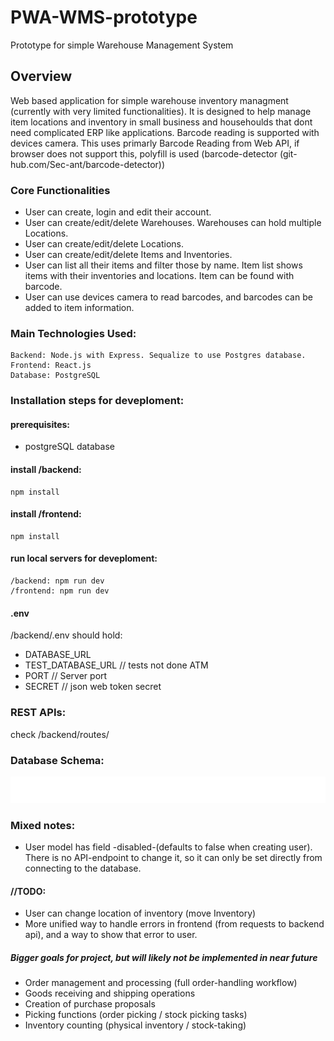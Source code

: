 # PWA-WMS-prototype

Prototype for simple Warehouse Management System

## Overview

Web based application for simple warehouse inventory managment (currently with very limited functionalities). It is designed to help manage item locations and inventory in small business and househoulds that dont need complicated ERP like applications. Barcode reading is supported with devices camera. This uses primarly Barcode Reading from Web API, if browser does not support this, polyfill is used (barcode-detector (git-hub.com/Sec-ant/barcode-detector))

### Core Functionalities

- User can create, login and edit their account.
- User can create/edit/delete Warehouses. Warehouses can hold multiple Locations.
- User can create/edit/delete Locations.
- User can create/edit/delete Items and Inventories.
- User can list all their items and filter those by name. Item list shows items with their inventories and locations. Item can be found with barcode.
- User can use devices camera to read barcodes, and barcodes can be added to item information.

### Main Technologies Used:

    Backend: Node.js with Express. Sequalize to use Postgres database.
    Frontend: React.js
    Database: PostgreSQL

### Installation steps for deveploment:

#### prerequisites:

- postgreSQL database

#### install /backend:

    npm install

#### install /frontend:

    npm install

#### run local servers for deveploment:

    /backend: npm run dev
    /frontend: npm run dev

#### .env

/backend/.env should hold:

- DATABASE_URL
- TEST_DATABASE_URL // tests not done ATM
- PORT // Server port
- SECRET // json web token secret

### REST APIs:

check /backend/routes/

### Database Schema:

![Database Schema Visualization](backend/database_visualization.svg)

### Mixed notes:

- User model has field -disabled-(defaults to false when creating user). There is no API-endpoint to change it, so it can only be set directly from connecting to the database.

#### //TODO:

- User can change location of inventory (move Inventory)
- More unified way to handle errors in frontend (from requests to backend api), and a way to show that error to user.

##### Bigger goals for project, but will likely not be implemented in near future

- Order management and processing (full order-handling workflow)
- Goods receiving and shipping operations
- Creation of purchase proposals
- Picking functions (order picking / stock picking tasks)
- Inventory counting (physical inventory / stock-taking)
